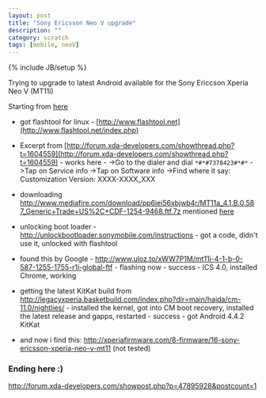 ```yaml
---
layout: post
title: "Sony Ericsson Neo V upgrade"
description: ""
category: scratch
tags: [mobile, neoV]
---
```

{% include JB/setup %}

Trying to upgrade to latest Android available for the Sony Ericcson Xperia Neo V (MT11i)

Starting from [here](https://github.com/LegacyXperia/Wiki/wiki/Installing-LegacyXperia-for-Dummies)

 - got flashtool for linux - [http://www.flashtool.net](http://www.flashtool.net/index.php)

 - Excerpt from [http://forum.xda-developers.com/showthread.php?t=1604559](http://forum.xda-developers.com/showthread.php?t=1604559) - works here - 
->Go to the dialer and dial `*#*#7378423#*#*`
->Tap on Service info
->Tap on Software info
->Find where it say:
Customization Version:
XXXX-XXXX_XXX

- downloading http://www.mediafire.com/download/pp6iei56xbjwb4r/MT11a_4.1.B.0.587_Generic+Trade+US%2C+CDF-1254-9468.ftf.7z mentioned [here](http://forum.xda-developers.com/showpost.php?p=38371938&postcount=82)

- unlocking boot loader - http://unlockbootloader.sonymobile.com/instructions - got a code, didn't use it, unlocked with flashtool

- found this by Google - http://www.uloz.to/xWW7P1M/mt11i-4-1-b-0-587-1255-1755-r1i-global-ftf - flashing now - success - ICS 4.0, installed Chrome, working

- getting the latest KitKat build from http://legacyxperia.basketbuild.com/index.php?dir=main/haida/cm-11.0/nightlies/ - installed the kernel, got into CM boot recovery, installed the latest release and gapps, restarted - success - got Android 4.4.2 KitKat

- and now i find this: http://xperiafirmware.com/8-firmware/16-sony-ericsson-xperia-neo-v-mt11 (not tested)

### Ending here :)

http://forum.xda-developers.com/showpost.php?p=47895928&postcount=1
